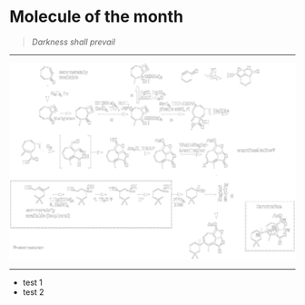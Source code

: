 # Molecule of the month

> *Darkness shall prevail*

---

![Synthesis](presentations/darwinolide_black.png)

---

* test 1
* test 2